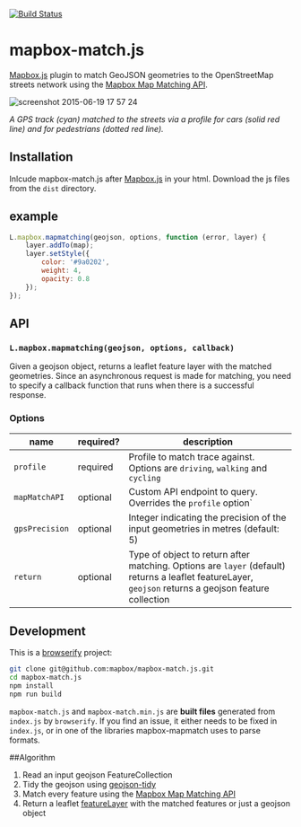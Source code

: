 [![Build Status](https://travis-ci.org/mapbox/mapbox-match.js.svg)](https://travis-ci.org/mapbox/mapbox/mapbox-match.js)

# mapbox-match.js

[Mapbox.js](https://github.com/mapbox/mapbox.js) plugin to match GeoJSON geometries to the OpenStreetMap streets network using the [Mapbox Map Matching API](https://www.mapbox.com/developers/api/map-matching).

![screenshot 2015-06-19 17 57 24](https://cloud.githubusercontent.com/assets/126868/8263826/ad755d58-16ac-11e5-966e-f7a9be97ff28.png)

_A GPS track (cyan) matched to the streets via a profile for cars (solid red line) and for pedestrians (dotted red line)._

## Installation
Inlcude mapbox-match.js after [Mapbox.js](https://github.com/mapbox/mapbox.js) in your html. Download the js files from the `dist` directory.

<!--
Or use the version on the [Mapbox Plugins CDN](http://mapbox.com/mapbox.js/plugins/#mapbox-mapmatch):

```html
<script src='//api.tiles.mapbox.com/mapbox.js/plugins/mapbox.match.js/v0.0.0/mapbox.match.min.js'></script>
```
-->

## example

```js
L.mapbox.mapmatching(geojson, options, function (error, layer) {
    layer.addTo(map);
    layer.setStyle({
        color: '#9a0202',
        weight: 4,
        opacity: 0.8
    });
});
```

## API

### `L.mapbox.mapmatching(geojson, options, callback)`

Given a geojson object, returns a leaflet feature layer with the matched geometries. Since an asynchronous request is made for matching, you need to specify a callback function that runs when there is a successful response.

### Options

name | required? | description
---- | --------- | -----------
`profile` | required | Profile to match trace against. Options are `driving`, `walking` and `cycling`
`mapMatchAPI` | optional | Custom API endpoint to query. Overrides the `profile` option`
`gpsPrecision` | optional | Integer indicating the precision of the input geometries in metres (default: 5)
`return` | optional | Type of object to return after matching. Options are `layer` (default) returns a leaflet featureLayer, `geojson` returns a geojson feature collection

## Development

This is a [browserify](http://browserify.org/) project:

```sh
git clone git@github.com:mapbox/mapbox-match.js.git
cd mapbox-match.js
npm install
npm run build
```

`mapbox-match.js` and `mapbox-match.min.js` are **built files** generated
from `index.js` by `browserify`. If you find an issue, it either needs to be
fixed in `index.js`, or in one of the libraries mapbox-mapmatch uses
to parse formats.

##Algorithm
1. Read an input geojson FeatureCollection
2. Tidy the geojson using [geojson-tidy](https://github.com/mapbox/geojson-tidy)
3. Match every feature using the [Mapbox Map Matching API](https://www.mapbox.com/developers/api/map-matching)
4. Return a leaflet [featureLayer](https://www.mapbox.com/mapbox.js/api/v2.1.9/l-mapbox-featurelayer/) with the matched features or just a geojson object
